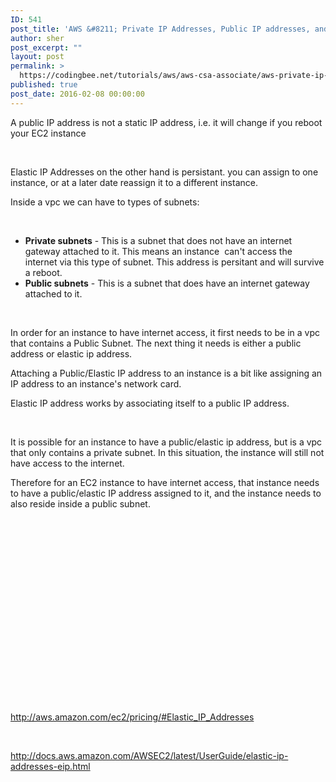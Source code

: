 ```yaml
---
ID: 541
post_title: 'AWS &#8211; Private IP Addresses, Public IP addresses, and Elastic IP Addresses'
author: sher
post_excerpt: ""
layout: post
permalink: >
  https://codingbee.net/tutorials/aws/aws-csa-associate/aws-private-ip-addresses-public-ip-addresses-and-elastic-ip-addresses
published: true
post_date: 2016-02-08 00:00:00
---
```

A public IP address is not a static IP address, i.e. it will change if you reboot your EC2 instance

&nbsp;

Elastic IP Addresses on the other hand is persistant. you can assign to one instance, or at a later date reassign it to a different instance.

Inside a vpc we can have to types of subnets:

&nbsp;
<ul>
	<li><strong>Private subnets</strong> - This is a subnet that does not have an internet gateway attached to it. This means an instance  can't access the internet via this type of subnet. This address is persitant and will survive a reboot.</li>
	<li><strong>Public subnets</strong> - This is a subnet that does have an internet gateway attached to it.</li>
</ul>
&nbsp;

In order for an instance to have internet access, it first needs to be in a vpc that contains a Public Subnet. The next thing it needs is either a public address or elastic ip address.

Attaching a Public/Elastic IP address to an instance is a bit like assigning an IP address to an instance's network card.

Elastic IP address works by associating itself to a public IP address.

&nbsp;

It is possible for an instance to have a public/elastic ip address, but is a vpc that only contains a private subnet. In this situation, the instance will still not have access to the internet.

Therefore for an EC2 instance to have internet access, that instance needs to have a public/elastic IP address assigned to it, and the instance needs to also reside inside a public subnet.

&nbsp;

&nbsp;

&nbsp;

&nbsp;

&nbsp;

&nbsp;

&nbsp;

&nbsp;

&nbsp;

&nbsp;

http://aws.amazon.com/ec2/pricing/#Elastic_IP_Addresses

&nbsp;

http://docs.aws.amazon.com/AWSEC2/latest/UserGuide/elastic-ip-addresses-eip.html